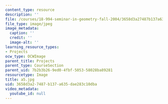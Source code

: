 ```yaml
---
content_type: resource
description: ''
file: /courses/18-994-seminar-in-geometry-fall-2004/3658d3a27487b137a635dae283c10dba_a5.jpg
file_type: image/jpeg
image_metadata:
  caption: ''
  credit: ''
  image-alt: ''
learning_resource_types:
- Projects
ocw_type: OCWImage
parent_title: Projects
parent_type: CourseSection
parent_uid: 7b2b3b26-9ed0-4fbf-5053-58028ba89281
resourcetype: Image
title: a5.jpg
uid: 3658d3a2-7487-b137-a635-dae283c10dba
video_metadata:
  youtube_id: null
---
```

